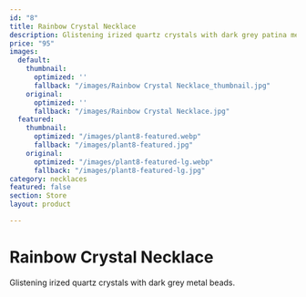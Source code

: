 ```yaml
---
id: "8"
title: Rainbow Crystal Necklace
description: Glistening irized quartz crystals with dark grey patina metal beads.
price: "95"
images:
  default:
    thumbnail:
      optimized: ''
      fallback: "/images/Rainbow Crystal Necklace_thumbnail.jpg"
    original:
      optimized: ''
      fallback: "/images/Rainbow Crystal Necklace.jpg"
  featured:
    thumbnail:
      optimized: "/images/plant8-featured.webp"
      fallback: "/images/plant8-featured.jpg"
    original:
      optimized: "/images/plant8-featured-lg.webp"
      fallback: "/images/plant8-featured-lg.jpg"
category: necklaces
featured: false
section: Store
layout: product

---
```

# Rainbow Crystal Necklace

Glistening irized quartz crystals with dark grey metal beads.
